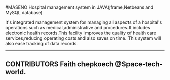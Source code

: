 # 
#MASENO Hospital management system in JAVA(jframe,Netbeans and MySQL database)

It's integrated management system for managing all aspects of a hospital's
 operations such as medical,administrative and procedures.It includes electronic health records.This facility improves the quality of health care services,reducing operating costs and also saves on time.
 This system will also ease tracking of data records.
 
 
 ---
 CONTRIBUTORS
 Faith chepkoech @Space-tech-world.
 ---
 
